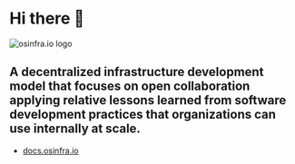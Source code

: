 # Hi there 👋

![osinfra.io logo](https://user-images.githubusercontent.com/1610100/201447635-064be8ae-23ee-47bf-8a80-39f8b1a23cd1.png)

## A decentralized infrastructure development model that focuses on open collaboration applying relative lessons learned from software development practices that organizations can use internally at scale.

- [docs.osinfra.io](https://docs.osinfra.io)
